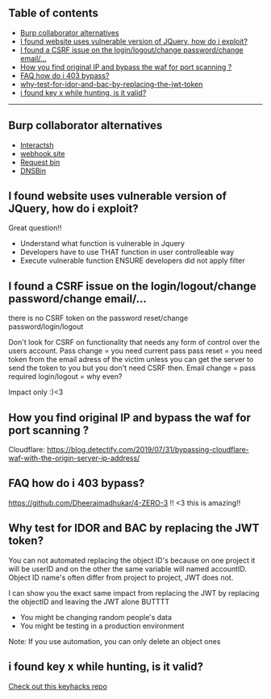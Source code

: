 ## Table of contents
- [Burp collaborator alternatives](#burp-collaborator-alternatives)
- [I found website uses vulnerable version of JQuery, how do i exploit?](#i-found-website-uses-vulnerable-version-of-jquery-how-do-i-exploit)
- [I found a CSRF issue on the login/logout/change password/change email/...](#i-found-a-csrf-issue-on-the-loginlogoutchange-passwordchange-email)
- [How you find original IP and bypass the waf for port scanning ?](#how-you-find-original-ip-and-bypass-the-waf-for-port-scanning-)
- [FAQ how do i 403 bypass?](#faq-how-do-i-403-bypass)
- [why-test-for-idor-and-bac-by-replacing-the-jwt-token](#why-test-for-idor-and-bac-by-replacing-the-jwt-token)
- [i found key x while hunting, is it valid?](#i-found-key-x-while-hunting-is-it-valid)

-----

## Burp collaborator alternatives
- [Interactsh](https://t.co/nqFoFQxa8W?amp=1)
- [webhook.site](https://webhook.site)
- [Request bin](https://requestbin.com/)
- [DNSBin](https://github.com/ettic-team/dnsbin)

## I found website uses vulnerable version of JQuery, how do i exploit?

Great question!! 
- Understand what function is vulnerable in Jquery
- Developers have to use THAT function in user controlleable way
- Execute vulnerable function ENSURE developers did not apply filter

## I found a CSRF issue on the login/logout/change password/change email/... 

there is no CSRF token on the password reset/change password/login/logout

Don't look for CSRF on functionality that needs any form of control over the users account.
Pass change = you need current pass
pass reset = you need token from the email adress of the victim unless you can get the server to send the token to you but you don't need CSRF then.
Email change = pass required
login/logout = why even?  
 
Impact only :)<3

## How you find original IP and bypass the waf for port scanning ?
Cloudflare: https://blog.detectify.com/2019/07/31/bypassing-cloudflare-waf-with-the-origin-server-ip-address/

## FAQ how do i 403 bypass? 
https://github.com/Dheerajmadhukar/4-ZERO-3 !! <3 this is amazing!!

## Why test for IDOR and BAC by replacing the JWT token?
You can not automated replacing the object ID's because on one project it will be userID and on the other the same variable will named accountID. Object ID name's often differ from project to project, JWT does not.

I can show you the exact same impact from replacing the JWT by replacing the objectID and leaving the JWT alone BUTTTT

- You might be changing random people's data
- You might be testing in a production environment

Note: If you use automation, you can only delete an object ones

## i found key x while hunting, is it valid? 
[Check out this keyhacks repo](https://github.com/streaak/keyhacks)
